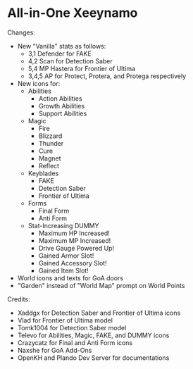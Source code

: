 # All-in-One Xeeynamo

Changes:
- New "Vanilla" stats as follows:
  - 3,1 Defender for FAKE
  - 4,2 Scan for Detection Saber
  - 5,4 MP Hastera for Frontier of Ultima
  - 3,4,5 AP for Protect, Protera, and Protega respectively
- New icons for:
  - Abilities
    - Action Abilities
    - Growth Abilities
    - Support Abilities
  - Magic
    - Fire
    - Blizzard
    - Thunder
    - Cure
    - Magnet
    - Reflect
  - Keyblades
    - FAKE
    - Detection Saber
    - Frontier of Ultima
  - Forms
    - Final Form
    - Anti Form
  - Stat-Increasing DUMMY
    - Maximum HP Increased!
    - Maximum MP Increased!
    - Drive Gauge Powered Up!
    - Gained Armor Slot!
    - Gained Accessory Slot!
    - Gained Item Slot!
- World icons and texts for GoA doors
- "Garden" instead of "World Map" prompt on World Points

Credits:
- Xaddgx for Detection Saber and Frontier of Ultima icons
- Vlad for Frontier of Ultima model
- Tomk1004 for Detection Saber model
- Televo for Abilities, Magic, FAKE, and DUMMY icons
- Crazycatz for Final and Anti Form icons
- Naxshe for GoA Add-Ons
- OpenKH and Plando Dev Server for documentations
